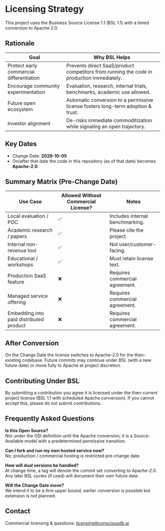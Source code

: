 # Licensing Strategy

This project uses the Business Source License 1.1 (BSL 1.1) with a timed conversion to Apache 2.0.

## Rationale
| Goal | Why BSL Helps |
|------|---------------|
| Protect early commercial differentiation | Prevents direct SaaS/product competitors from running the code in production immediately. |
| Encourage community experimentation | Evaluation, research, internal trials, benchmarks, academic use allowed. |
| Future open ecosystem | Automatic conversion to a permissive license fosters long-term adoption & trust. |
| Investor alignment | De-risks immediate commoditization while signaling an open trajectory. |

## Key Dates
- Change Date: **2028-10-05**  
- On/after that date the code in this repository (as of that date) becomes **Apache-2.0**.

## Summary Matrix (Pre-Change Date)
| Use Case | Allowed Without Commercial License? | Notes |
|----------|--------------------------------------|-------|
| Local evaluation / POC | ✅ | Includes internal benchmarking. |
| Academic research / papers | ✅ | Please cite the project. |
| Internal non-revenue tool | ✅ | Not user/customer-facing. |
| Educational / workshops | ✅ | Must retain license text. |
| Production SaaS feature | ❌ | Requires commercial agreement. |
| Managed service offering | ❌ | Requires commercial agreement. |
| Embedding into paid distributed product | ❌ | Requires commercial agreement. |

## After Conversion
On the Change Date the license switches to Apache-2.0 for the then-existing codebase. Future commits may continue under BSL (with a new future date) or move fully to Apache at project discretion.

## Contributing Under BSL
By submitting a contribution you agree it is licensed under the then-current project license (BSL 1.1 with scheduled Apache conversion). If you cannot accept this, please do not submit contributions.

## Frequently Asked Questions
**Is this Open Source?**  
Not under the OSI definition until the Apache conversion; it is a Source-Available model with a predetermined permissive transition.

**Can I fork and run my own hosted service now?**  
No; production / commercial hosting is restricted pre-change date.

**How will dual versions be handled?**  
At change time, a tag will denote the commit set converting to Apache-2.0. Any later BSL cycles (if used) will document their own future date.

**Will the Change Date move?**  
We intend it to be a firm upper bound; earlier conversion is possible but extension is not planned.

## Contact
Commercial licensing & questions: licensing@consciousdb.ai
